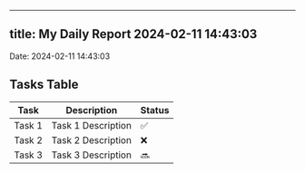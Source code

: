 
---
title: My Daily Report 2024-02-11 14:43:03
---

Date: 2024-02-11 14:43:03

## Tasks Table

| Task | Description | Status |
|------|-------------|--------|
| Task 1 | Task 1 Description | ✅ |
| Task 2 | Task 2 Description | ❌ |
| Task 3 | Task 3 Description | 🔜 |
